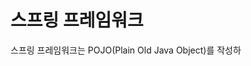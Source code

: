 # 스프링 프레임워크

스프링 프레임워크는 POJO(Plain Old Java Object)를 작성하

<!--stackedit_data:
eyJoaXN0b3J5IjpbLTIyODQ1ODc4NF19
-->